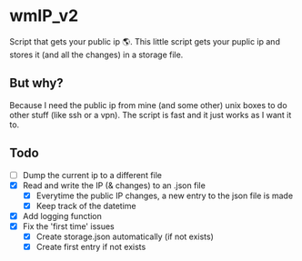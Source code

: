 # wmIP_v2

Script that gets your public ip 🌎.
This little script gets your puplic ip and stores it (and all the changes) in a storage file.


## But why?

Because I need the public ip from mine (and some other) unix boxes to do other stuff (like ssh or a vpn).
The script is fast and it just works as I want it to.


## Todo

- [ ] Dump the current ip to a different file
- [x] Read and write the IP (& changes) to an .json file
  - [x] Everytime the public IP changes, a new entry to the json file is made
  - [x] Keep track of the datetime
- [x] Add logging function
- [x] Fix the 'first time' issues
  - [x] Create storage.json automatically (if not exists)
  - [x] Create first entry if not exists
